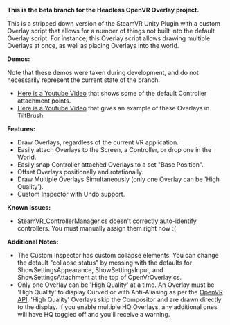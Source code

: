 **This is the beta branch for the Headless OpenVR Overlay project.**

This is a stripped down version of the SteamVR Unity Plugin with a custom Overlay script that allows for a number of things not built into the default Overlay script. For instance, this Overlay script allows drawing multiple Overlays at once, as well as placing Overlays into the world.

**Demos:**

Note that these demos were taken during development, and do not necessarily represent the current state of the branch.
- [Here is a Youtube Video](https://www.youtube.com/watch?v=q1PTaL1Sx9I) that shows some of the default Controller attachment points.
- [Here is a Youtube Video](https://www.youtube.com/watch?v=nB19zl-_DlM) that gives an example of these Overlays in TiltBrush.

**Features:**
- Draw Overlays, regardless of the current VR application.
- Easily attach Overlays to the Screen, a Controller, or drop one in the World.
- Easily snap Controller attached Overlays to a set "Base Position".
- Offset Overlays positionally and rotationally.
- Draw Multiple Overlays Simultaneously (only one Overlay can be 'High Quality').
- Custom Inspector with Undo support.

**Known Issues:**
- SteamVR_ControllerManager.cs doesn't correctly auto-identify controllers. You must manually assign them right now :(

**Additional Notes:**
- The Custom Inspector has custom collapse elements. You can change the default "collapse status" by messing with the defaults for ShowSettingsAppearance, ShowSettingsInput, and ShowSettingsAttachment at the top of OpenVrOverlay.cs.
- Only one Overlay can be 'High Quality' at a time. An Overlay must be 'High Quality' to display Curved or with Anti-Aliasing as per the [OpenVR API](https://github.com/ValveSoftware/openvr/wiki/IVROverlay::SetHighQualityOverlay). 'High Quality' Overlays skip the Compositor and are drawn directly to the display. If you enable multiple HQ Overlays, any additional ones will have HQ toggled off and you'll receive a warning.